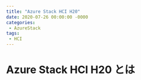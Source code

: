 ```yaml
---
title: "Azure Stack HCI H20"
date: 2020-07-26 00:00:00 -0000
categories: 
 - AzureStack
tags: 
 - HCI
---
```


# Azure Stack HCI H20 とは
